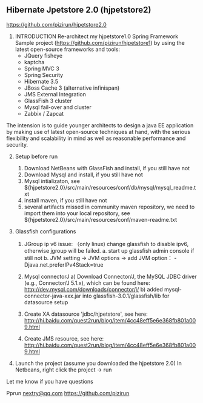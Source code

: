 Hibernate Jpetstore 2.0 (hjpetstore2)
-------------------------------------
https://github.com/pizirun/hjpetstore2.0

1. INTRODUCTION
Re-architect my hjpetstore1.0 Spring Framework Sample project
(https://github.com/pizirun/hjpetstore1)
by using the latest open-source frameworks and tools:
    * JQuery fisheye
    * kaptcha
    * Spring MVC 3
    * Spring Security
    * Hibernate 3.5
    * JBoss Cache 3 (alternative infinispan)
    * JMS External Integration
    * GlassFish 3 cluster
    * Mysql fail-over and cluster
    * Zabbix / Zapcat

The intension is to guide younger architects to design a java EE application by making use of
latest open-source techniques at hand, with the serious flexibility and scalability in mind
as well as reasonable performance and security.


2. Setup before run
    1) Download NetBeans with GlassFish and install, if you still have not
    2) Download Mysql and install, if you still have not
    3) Mysql intializaton, see ${hjpetstore2.0}/src/main/resources/conf/db/mysql/mysql_readme.txt
    4) install maven, if you still have not
    5) several artifacts missed in community maven repository, we need to import them into your local repository,
        see ${hjpetstore2.0}/src/main/resources/conf/maven-readme.txt

3. Glassfish configurations
    1) JGroup ip v6 issue: （only linux) change glassfish to disable ipv6, otherwise jgroup will be failed.
        a. start up glassfish admin console if still not
        b. JVM setting -> JVM options -> add JVM option： -Djava.net.preferIPv4Stack=true

    2) Mysql connectorJ
        a) Download Connector/J, the MySQL JDBC driver (e.g., Connector/J 5.1.x), which
            can be found here: http://dev.mysql.com/downloads/connector/j/
        b) added mysql-connector-java-xxx.jar into glassfish-3.0.1/glassfish/lib for datasource setup

    3) Create XA datasource 'jdbc/hjpetstore', see here: http://hi.baidu.com/quest2run/blog/item/4cc48eff5e6e368fb801a009.html

    4) Create JMS resource, see here: http://hi.baidu.com/quest2run/blog/item/4cc48eff5e6e368fb801a009.html

4. Launch the project
    (assume you downloaded the hjpetstore 2.0)
    In Netbeans, right click the project -> run


Let me know if you have questions

Pprun
nextry@qq.com
https://github.com/pizirun
